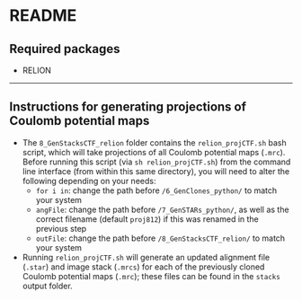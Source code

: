 # README
## Required packages
- RELION

---

## Instructions for generating projections of Coulomb potential maps
- The `8_GenStacksCTF_relion` folder contains the `relion_projCTF.sh` bash script, which will take projections of all Coulomb potential maps (`.mrc`). Before running this script (via `sh relion_projCTF.sh`) from the command line interface (from within this same directory), you will need to alter the following depending on your needs:
  - `for i in`: change the path before `/6_GenClones_python/` to match your system
  - `angFile`: change the path before `/7_GenSTARs_python/`, as well as the correct filename (default `proj812`) if this was renamed in the previous step
  - `outFile`: change the path before `/8_GenStacksCTF_relion/` to match your system
- Running `relion_projCTF.sh` will generate an updated alignment file (`.star`) and image stack (`.mrcs`) for each of the previously cloned Coulomb potential maps (`.mrc`); these files can be found in the `stacks` output folder.

